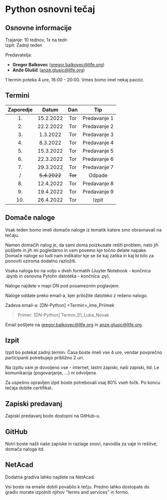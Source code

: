 # Python osnovni tečaj

## Osnovne informacije

Trajanje: 10 tednov, 1x na tedn <br>
Izpit: Zadnji teden

Predavatelja: 
* **Gregor Balkovec** (<gregor.balkovec@ltfe.org>)
* **Anže Glušič** (<anze.glusic@ltfe.org>)

1 termin poteka 4 ure, 16:00 - 20:00. Vmes bomo imel nekaj pavzic.

## Termini

| Zaporedje | Datum | Dan | Tip |
| :---: | :---: | :---: | :---: |
| 1. | 15.2.2022 | Tor | Predavanje 1 |
| 2. | 22.2.2022 | Tor | Predavanje 2 |
| 3. | 1.3.2022 | Tor | Predavanje 3 |
| 4. | 8.3.2022 | Tor | Predavanje 4 |
| 5. | 15.3.2022 | Tor | Predavanje 5 |
| 6. | 22.3.2022 | Tor | Predavanje 6 |
| 7. | 29.3.2022 | Tor | Predavanje 7 |
| / | ~~5.4.2022~~ | ~~Tor~~ | Odpade |
| 8. | 12.4.2022 | Tor | Predavanje 8 |
| 9. | 19.4.2022 | Tor | Predavanje 9 |
| 10. | 26.4.2022 | Tor | Izpit |

## Domače naloge

Vsak teden bomo imeli domače naloge iz tematik katere smo obravnavali na tečaju.

Namen domačih nalog je, da sami doma poizkusate rešiti problem, nato jih pošljete in jih mi pogledamo in vam povemo kje točno delate napake. Domače naloge so tudi nam indikator kje se še kaj zatika in kaj bi bilo za ponoviti oziroma dodatno razložiti.

Vsaka naloga bo na voljo v dveh formatih (Juyter Notebook - končnica .ipynb in osnovna Pytohn datoteka - končnica .py).

Naloge najdete v mapi DN pod posameznim poglavjem.

Naloge oddate preko email-a, kjer priložite datoteko z rešeno nalogo.

Zadeva email-a: \[DN-Python\] \<Termin\>\_Ime\_Priimek
> Primer: \[DN-Python\] Termin\_01\_Luka_Novak

Email pošljete na <gregor.balkovec@ltfe.org> in <anze.glusic@ltfe.org>.

## Izpit

Izpit bo potekal zadnji termin. Časa boste imeli vse 4 ure, vendar povprečno participanti potrebujejo približno 2 uri.

Na izpitu vam je dovoljeno vse - internet, lastni zapiski, naši zapiski, itd. Le komunikacija (pogovarjanje, ...) ni odvoljena.

Za uspešno opravljen izpit boste potrebovali vsaj 80% vseh točk. Po koncu tečaja dobite certifikat.

## Zapiski predavanj
  
Zapiski predavanj bodo dostopni na GitHub-u.

## GitHub

Notri boste našli naše zapiske in razlage snovi, navodila za vaje in rešitve, domača naloga itd.

## NetAcad

Dodatna gradiva lahko najdete na NetAcad.

Vsi boste na emaile dobili povabilo k tečju. Predno lahko dostopate do gradiv morate izpolniti njihov "terms and services" in formo.
